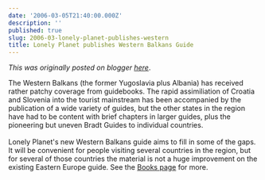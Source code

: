 ```yaml
---
date: '2006-03-05T21:40:00.000Z'
description: ''
published: true
slug: 2006-03-lonely-planet-publishes-western
title: Lonely Planet publishes Western Balkans Guide
---
```


*This was originally posted on blogger [here](https://blog.balkanology.com/2006/03/lonely-planet-publishes-western.html)*.

The Western Balkans (the former Yugoslavia plus Albania) has received rather patchy coverage from guidebooks. The rapid assimiliation of Croatia and Slovenia into the tourist mainstream has been accompanied by the publication of a wide variety of guides, but the other states in the region have had to be content with brief chapters in larger guides, plus the pioneering but uneven Bradt Guides to individual countries.<br /><br />Lonely Planet's new Western Balkans guide aims to fill in some of the gaps. It will be convenient for people visiting several countries in the region, but for several of those countries the material is not a huge improvement on the existing Eastern Europe guide. See the <a href="http://www.balkanology.com/overview/books.html#lp_wb">Books page</a> for more.